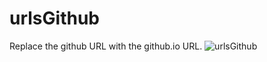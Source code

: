 # urlsGithub
Replace the github URL with the github.io URL.
![urlsGithub](https://user-images.githubusercontent.com/71550806/226478688-f9774a54-26db-49f8-832c-645a967c2e66.png)
